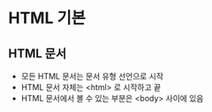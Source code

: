 # HTML 기본
## HTML 문서
- 모든 HTML 문서는 문서 유형 선언으로 시작 <!DOCTYPE html>
- HTML 문서 자체는 \<html> </html>로 시작하고 끝
- HTML 문서에서 볼 수 있는 부분은 \<body> </body> 사이에 있음
